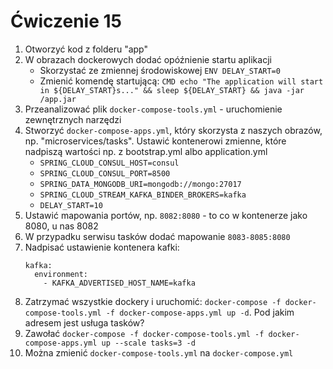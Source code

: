 # Ćwiczenie 15

1. Otworzyć kod z folderu "app"
2. W obrazach dockerowych dodać opóźnienie startu aplikacji
   * Skorzystać ze zmiennej środowiskowej `ENV DELAY_START=0`
   * Zmienić komendę startującą: `CMD echo "The application will start in ${DELAY_START}s..." && sleep ${DELAY_START} && java -jar /app.jar`
3. Przeanalizować plik `docker-compose-tools.yml` - uruchomienie zewnętrznych narzędzi
4. Stworzyć `docker-compose-apps.yml`, który skorzysta z naszych obrazów, np. "microservices/tasks". Ustawić kontenerowi zmienne, które nadpiszą wartości np. z bootstrap.yml albo application.yml
   - `SPRING_CLOUD_CONSUL_HOST=consul`
   - `SPRING_CLOUD_CONSUL_PORT=8500`
   - `SPRING_DATA_MONGODB_URI=mongodb://mongo:27017`
   - `SPRING_CLOUD_STREAM_KAFKA_BINDER_BROKERS=kafka`
   - `DELAY_START=10`
5. Ustawić mapowania portów, np. `8082:8080` - to co w kontenerze jako 8080, u nas 8082
6. W przypadku serwisu tasków dodać mapowanie `8083-8085:8080`
7. Nadpisać ustawienie kontenera kafki:
   ```
   kafka:
     environment:
       - KAFKA_ADVERTISED_HOST_NAME=kafka
   ```
8. Zatrzymać wszystkie dockery i uruchomić: `docker-compose -f docker-compose-tools.yml -f docker-compose-apps.yml up -d`. Pod jakim adresem jest usługa tasków?
9. Zawołać `docker-compose -f docker-compose-tools.yml -f docker-compose-apps.yml up --scale tasks=3 -d`
10. Można zmienić `docker-compose-tools.yml` na `docker-compose.yml`
